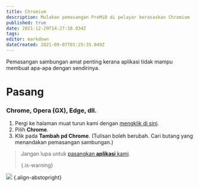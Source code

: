 ```yaml
---
title: Chromium
description: Mulakan pemasangan PreMiD di pelayar berasaskan Chromium
published: true
date: 2021-12-20T14:27:18.034Z
tags:
editor: markdown
dateCreated: 2021-09-07T01:25:35.049Z
---
```


Pemasangan sambungan amat penting kerana aplikasi tidak mampu membuat apa-apa dengan sendirinya.

# Pasang
### Chrome, Opera (GX), Edge, dll.
1. Pergi ke halaman muat turun kami dengan [mengklik di sini](https://premid.app/downloads).
2. Pilih **Chrome**.
3. Klik pada **Tambah pd Chrome**. (Tulisan boleh berubah. Cari butang yang menandakan pemasangan sambungan.)

> Jangan lupa untuk [pasangkan **aplikasi** kami](/install). 
> 
> {.is-warning}

![](https://img.icons8.com/color/2x/chrome.png) {.align-abstopright}
